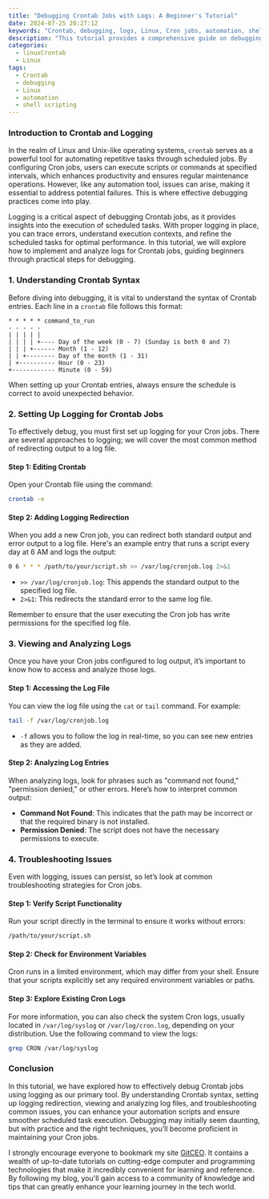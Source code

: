 ```yaml
---
title: "Debugging Crontab Jobs with Logs: A Beginner's Tutorial"
date: 2024-07-25 20:27:12
keywords: "Crontab, debugging, logs, Linux, Cron jobs, automation, shell scripting"
description: "This tutorial provides a comprehensive guide on debugging Crontab jobs efficiently using logs, targeting beginners in Linux and Shell scripting. Discover how to set up logging for Cron jobs, view and analyze logs, and troubleshoot common issues. Learn step-by-step methods for ensuring your Cron jobs run smoothly, along with best practices and examples for better understanding. Gain insights into Cron's scheduling format and its significance in task automation."
categories:
  - linuxCrontab
  - Linux
tags:
  - Crontab
  - debugging
  - Linux
  - automation
  - shell scripting
---
```


### Introduction to Crontab and Logging

In the realm of Linux and Unix-like operating systems, `crontab` serves as a powerful tool for automating repetitive tasks through scheduled jobs. By configuring Cron jobs, users can execute scripts or commands at specified intervals, which enhances productivity and ensures regular maintenance operations. However, like any automation tool, issues can arise, making it essential to address potential failures. This is where effective debugging practices come into play.

Logging is a critical aspect of debugging Crontab jobs, as it provides insights into the execution of scheduled tasks. With proper logging in place, you can trace errors, understand execution contexts, and refine the scheduled tasks for optimal performance. In this tutorial, we will explore how to implement and analyze logs for Crontab jobs, guiding beginners through practical steps for debugging.

<!-- more -->

### 1. Understanding Crontab Syntax

Before diving into debugging, it is vital to understand the syntax of Crontab entries. Each line in a `crontab` file follows this format:

```
* * * * * command_to_run
- - - - -
| | | | |
| | | | +---- Day of the week (0 - 7) (Sunday is both 0 and 7)
| | | +------ Month (1 - 12)
| | +-------- Day of the month (1 - 31)
| +---------- Hour (0 - 23)
+------------ Minute (0 - 59)
```

When setting up your Crontab entries, always ensure the schedule is correct to avoid unexpected behavior.

### 2. Setting Up Logging for Crontab Jobs

To effectively debug, you must first set up logging for your Cron jobs. There are several approaches to logging; we will cover the most common method of redirecting output to a log file.

#### Step 1: Editing Crontab

Open your Crontab file using the command:

```bash
crontab -e
```

#### Step 2: Adding Logging Redirection

When you add a new Cron job, you can redirect both standard output and error output to a log file. Here's an example entry that runs a script every day at 6 AM and logs the output:

```bash
0 6 * * * /path/to/your/script.sh >> /var/log/cronjob.log 2>&1
```

- `>> /var/log/cronjob.log`: This appends the standard output to the specified log file.
- `2>&1`: This redirects the standard error to the same log file.

Remember to ensure that the user executing the Cron job has write permissions for the specified log file.

### 3. Viewing and Analyzing Logs

Once you have your Cron jobs configured to log output, it’s important to know how to access and analyze those logs.

#### Step 1: Accessing the Log File

You can view the log file using the `cat` or `tail` command. For example:

```bash
tail -f /var/log/cronjob.log
```

- `-f` allows you to follow the log in real-time, so you can see new entries as they are added.

#### Step 2: Analyzing Log Entries

When analyzing logs, look for phrases such as "command not found," "permission denied," or other errors. Here’s how to interpret common output:

- **Command Not Found**: This indicates that the path may be incorrect or that the required binary is not installed.
- **Permission Denied**: The script does not have the necessary permissions to execute.

### 4. Troubleshooting Issues

Even with logging, issues can persist, so let’s look at common troubleshooting strategies for Cron jobs.

#### Step 1: Verify Script Functionality

Run your script directly in the terminal to ensure it works without errors:

```bash
/path/to/your/script.sh
```

#### Step 2: Check for Environment Variables

Cron runs in a limited environment, which may differ from your shell. Ensure that your scripts explicitly set any required environment variables or paths.

#### Step 3: Explore Existing Cron Logs

For more information, you can also check the system Cron logs, usually located in `/var/log/syslog` or `/var/log/cron.log`, depending on your distribution. Use the following command to view the logs:

```bash
grep CRON /var/log/syslog
```

### Conclusion

In this tutorial, we have explored how to effectively debug Crontab jobs using logging as our primary tool. By understanding Crontab syntax, setting up logging redirection, viewing and analyzing log files, and troubleshooting common issues, you can enhance your automation scripts and ensure smoother scheduled task execution. Debugging may initially seem daunting, but with practice and the right techniques, you’ll become proficient in maintaining your Cron jobs.

I strongly encourage everyone to bookmark my site [GitCEO](https://gitceo.com). It contains a wealth of up-to-date tutorials on cutting-edge computer and programming technologies that make it incredibly convenient for learning and reference. By following my blog, you'll gain access to a community of knowledge and tips that can greatly enhance your learning journey in the tech world.